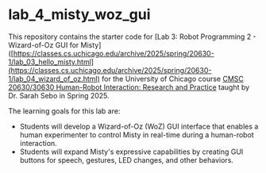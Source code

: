 # lab_4_misty_woz_gui

This repository contains the starter code for [Lab 3: Robot Programming 2 - Wizard-of-Oz GUI for Misty]([https://classes.cs.uchicago.edu/archive/2025/spring/20630-1/lab_03_hello_misty.html](https://classes.cs.uchicago.edu/archive/2025/spring/20630-1/lab_04_wizard_of_oz.html) for the University of Chicago course [CMSC 20630/30630 Human-Robot Interaction: Research and Practice](https://classes.cs.uchicago.edu/archive/2025/spring/20630-1/index.html) taught by Dr. Sarah Sebo in Spring 2025. 

The learning goals for this lab are:
- Students will develop a Wizard-of-Oz (WoZ) GUI interface that enables a human experimenter to control Misty in real-time during a human-robot interaction.
- Students will expand Misty's expressive capabilities by creating GUI buttons for speech, gestures, LED changes, and other behaviors.
